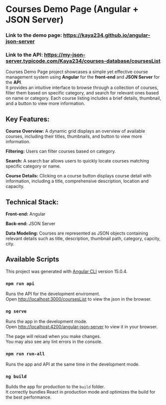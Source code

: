 # Courses Demo Page (Angular + JSON Server)

### **Link to the demo page:** https://kaya234.github.io/angular-json-server

### **Link to the API:** https://my-json-server.typicode.com/Kaya234/courses-database/coursesList

Courses Demo Page project showcases a simple yet effective course management system using **Angular** for the **front-end** and **JSON Server** for the **API**.\
It provides an intuitive interface to browse through a collection of courses, filter them based on specific category, and search for relevant ones based on name or category. Each course listing includes a brief details, thumbnail, and a button to view more information.

## Key Features:

**Course Overview:** A dynamic grid displays an overview of available courses, including their titles, thumbnails, and button to view more information.

**Filtering:** Users can filter courses based on category.

**Search:** A search bar allows users to quickly locate courses matching specific category or name.

**Course Details:** Clicking on a course button displays course detail with information, including a title, comprehensive description, location and capacity.

## Technical Stack:

**Front-end:** Angular

**Back-end:** JSON Server

**Data Modeling:** Courses are represented as JSON objects containing relevant details such as title, description, thumbnail path, category, capcity, city.

## Available Scripts

This project was generated with [Angular CLI](https://github.com/angular/angular-cli) version 15.0.4.

### `npm run api`

Runs the API for the development enviroment.\
Open [http://localhost:3000/coursesList](http://localhost:3000/coursesList) to view the json in the browser.


### `ng serve`

Runs the app in the development mode.\
Open [http://localhost:4200/angular-json-server](http://localhost:4200/react-json-server) to view it in your browser.

The page will reload when you make changes.\
You may also see any lint errors in the console.

### `npm run run-all`

Runs the app and API at the same time in the development mode.

### `ng build`

Builds the app for production to the `build` folder.\
It correctly bundles React in production mode and optimizes the build for the best performance.
